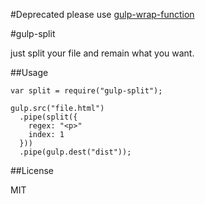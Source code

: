 #Deprecated please use [gulp-wrap-function](https://github.com/yhsiang/gulp-wrap-function)

#gulp-split

just split your file and remain what you want.

##Usage

```
var split = require("gulp-split");

gulp.src("file.html")
  .pipe(split({
    regex: "<p>"
    index: 1
  }))
  .pipe(gulp.dest("dist"));
```

##License

MIT
